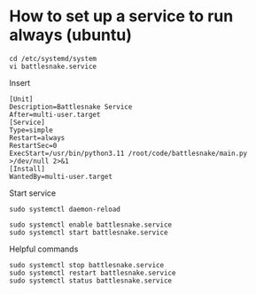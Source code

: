 # How to set up a service to run always (ubuntu)

```
cd /etc/systemd/system
vi battlesnake.service
```

Insert

```
[Unit]
Description=Battlesnake Service
After=multi-user.target
[Service]
Type=simple
Restart=always
RestartSec=0
ExecStart=/usr/bin/python3.11 /root/code/battlesnake/main.py >/dev/null 2>&1
[Install]
WantedBy=multi-user.target
```

Start service

```
sudo systemctl daemon-reload

sudo systemctl enable battlesnake.service
sudo systemctl start battlesnake.service
```

Helpful commands

```
sudo systemctl stop battlesnake.service
sudo systemctl restart battlesnake.service
sudo systemctl status battlesnake.service


```